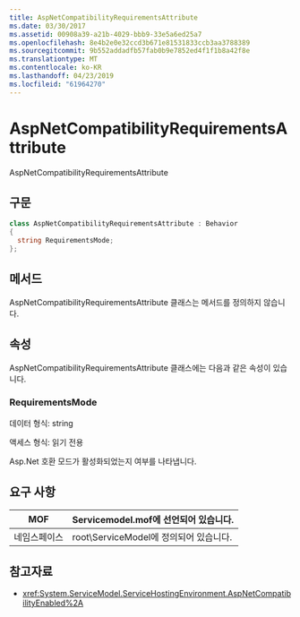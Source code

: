 ```yaml
---
title: AspNetCompatibilityRequirementsAttribute
ms.date: 03/30/2017
ms.assetid: 00908a39-a21b-4029-bbb9-33e5a6ed25a7
ms.openlocfilehash: 8e4b2e0e32ccd3b671e81531833ccb3aa3788389
ms.sourcegitcommit: 9b552addadfb57fab0b9e7852ed4f1f1b8a42f8e
ms.translationtype: MT
ms.contentlocale: ko-KR
ms.lasthandoff: 04/23/2019
ms.locfileid: "61964270"
---
```

# <a name="aspnetcompatibilityrequirementsattribute"></a>AspNetCompatibilityRequirementsAttribute
AspNetCompatibilityRequirementsAttribute  
  
## <a name="syntax"></a>구문  
  
```csharp
class AspNetCompatibilityRequirementsAttribute : Behavior  
{  
  string RequirementsMode;  
};  
```  
  
## <a name="methods"></a>메서드  
 AspNetCompatibilityRequirementsAttribute 클래스는 메서드를 정의하지 않습니다.  
  
## <a name="properties"></a>속성  
 AspNetCompatibilityRequirementsAttribute 클래스에는 다음과 같은 속성이 있습니다.  
  
### <a name="requirementsmode"></a>RequirementsMode  
 데이터 형식: string  
  
 액세스 형식: 읽기 전용  
  
 Asp.Net 호환 모드가 활성화되었는지 여부를 나타냅니다.  
  
## <a name="requirements"></a>요구 사항  
  
|MOF|Servicemodel.mof에 선언되어 있습니다.|  
|---------|-----------------------------------|  
|네임스페이스|root\ServiceModel에 정의되어 있습니다.|  
  
## <a name="see-also"></a>참고자료

- <xref:System.ServiceModel.ServiceHostingEnvironment.AspNetCompatibilityEnabled%2A>

